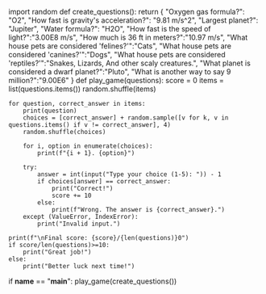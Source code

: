 import random
def create_questions():
    return {
        "Oxygen gas formula?": "O2",
        "How fast is gravity's acceleration?": "9.81 m/s^2",
        "Largest planet?": "Jupiter",
        "Water formula?": "H2O",
        "How fast is the speed of light?":"3.00E8 m/s",
        "How much is 36 ft in meters?":"10.97 m/s",
        "What house pets are considered 'felines?'":"Cats",
        "What house pets are considered 'canines?'":"Dogs",
        "What house pets are considered 'reptiles?'":"Snakes, Lizards, And other scaly creatures.",
        "What planet is considered a dwarf planet?":"Pluto",
        "What is another way to say 9 million?":"9.00E6"
    }
def play_game(questions):
    score = 0
    items = list(questions.items())
    random.shuffle(items)
    
    for question, correct_answer in items:
        print(question)
        choices = [correct_answer] + random.sample([v for k, v in questions.items() if v != correct_answer], 4)
        random.shuffle(choices)
        
        for i, option in enumerate(choices):
            print(f"{i + 1}. {option}")

        try:
            answer = int(input("Type your choice (1-5): ")) - 1
            if choices[answer] == correct_answer:
                print("Correct!")
                score += 10
            else:
                print(f"Wrong. The answer is {correct_answer}.")
        except (ValueError, IndexError):
            print("Invalid input.")
    
    print(f"\nFinal score: {score}/{len(questions)}0")
    if score/len(questions)>=10:
        print("Great job!")
    else:
        print("Better luck next time!")
if __name__ == "__main__":
    play_game(create_questions())
